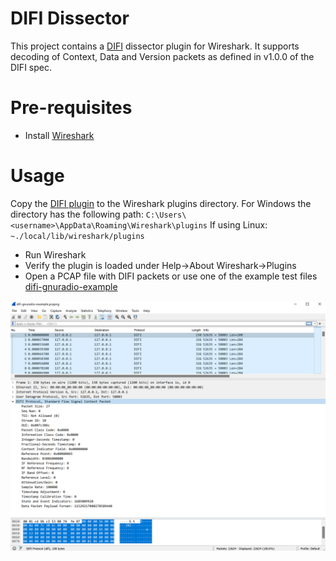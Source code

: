 # DIFI Dissector

This project contains a [DIFI](#https://dificonsortium.org/) dissector plugin for Wireshark. It supports decoding of Context, Data and Version packets as defined in v1.0.0 of the DIFI spec.

# Pre-requisites
* Install [Wireshark](https://www.wireshark.org/)

# Usage

Copy the [DIFI plugin](#difi-dissector.lua) to the Wireshark plugins directory. For Windows the directory has the following path:
     `C:\Users\<username>\AppData\Roaming\Wireshark\plugins`
 If using Linux:
    `~./local/lib/wireshark/plugins`

* Run Wireshark
* Verify the plugin is loaded under Help->About Wireshark->Plugins
* Open a PCAP file with DIFI packets or use one of the example test files [difi-gnuradio-example](tests/difi-gnuradio-example.pcapng)

<p align="center">
  <img src="./images/difi-gnuradio-example.png">
</p>
